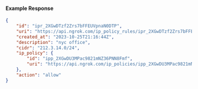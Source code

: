 <!-- Code generated for API Clients. DO NOT EDIT. -->

#### Example Response

```json
{
	"id": "ipr_2XGwDTzf2Zrs7bFFEUVpnaN0DTP",
	"uri": "https://api.ngrok.com/ip_policy_rules/ipr_2XGwDTzf2Zrs7bFFEUVpnaN0DTP",
	"created_at": "2023-10-25T21:16:44Z",
	"description": "nyc office",
	"cidr": "212.3.14.0/24",
	"ip_policy": {
		"id": "ipp_2XGwDU3MPac9821mNZ36PNN8Fmf",
		"uri": "https://api.ngrok.com/ip_policies/ipp_2XGwDU3MPac9821mNZ36PNN8Fmf"
	},
	"action": "allow"
}
```

